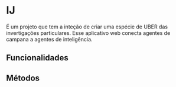 # IJ
É um projeto que tem a inteção de criar uma espécie de UBER das invertigações particulares. 
Esse aplicativo web conecta agentes de campana a agentes de inteligência.

## Funcionalidades
## Métodos
